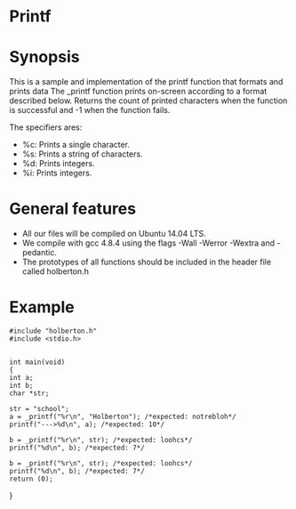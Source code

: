 # Printf

# Synopsis

This is a sample and implementation of the printf function that formats and prints data
The _printf function prints on-screen according to a format described below. Returns the count of printed characters when the function is successful and -1 when the function fails.

The specifiers ares:

*  %c: Prints a single character.
*  %s: Prints a string of characters.
*  %d: Prints integers.
*  %i: Prints integers.

# General features

* All our files will be compiled on Ubuntu 14.04 LTS.
* We compile with gcc 4.8.4 using the flags -Wall -Werror -Wextra and -pedantic.
* The prototypes of all functions should be included in the header file called holberton.h

 # Example

	#include "holberton.h"
	#include <stdio.h>


	int main(void)
	{
	int a;
	int b;
	char *str;

	str = "school";
	a = _printf("%r\n", "Holberton"); /*expected: notrebloh*/
	printf("--->%d\n", a); /*expected: 10*/

	b = _printf("%r\n", str); /*expected: loohcs*/
	printf("%d\n", b); /*expected: 7*/

	b = _printf("%r\n", str); /*expected: loohcs*/
	printf("%d\n", b); /*expected: 7*/
	return (0);
}

